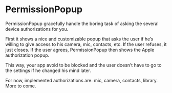 # PermissionPopup
PermissionPopup gracefully handle the boring task of asking the several device authorizations for you. 

First it shows a nice and customizable popup that asks the user if he’s willing to give access to his camera, mic, contacts, etc. If the user refuses, it just closes. If the user agrees, PermissionPopup then shows the Apple authorization popup.

This way, your app avoid to be blocked and the user doesn’t have to go to the settings if he changed his mind later.

For now, implemented authorizations are: mic, camera, contacts, library. More to come. 
